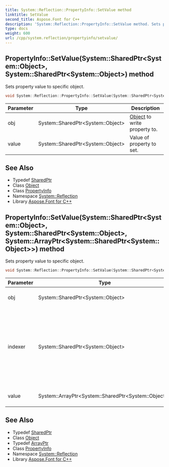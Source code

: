 ```yaml
---
title: System::Reflection::PropertyInfo::SetValue method
linktitle: SetValue
second_title: Aspose.Font for C++
description: 'System::Reflection::PropertyInfo::SetValue method. Sets property value to specific object in C++.'
type: docs
weight: 600
url: /cpp/system.reflection/propertyinfo/setvalue/
---
```

## PropertyInfo::SetValue(System::SharedPtr\<System::Object\>, System::SharedPtr\<System::Object\>) method


Sets property value to specific object.

```cpp
void System::Reflection::PropertyInfo::SetValue(System::SharedPtr<System::Object> obj, System::SharedPtr<System::Object> value)
```


| Parameter | Type | Description |
| --- | --- | --- |
| obj | System::SharedPtr\<System::Object\> | [Object](../../../system/object/) to write property to. |
| value | System::SharedPtr\<System::Object\> | Value of property to set. |

## See Also

* Typedef [SharedPtr](../../../system/sharedptr/)
* Class [Object](../../../system/object/)
* Class [PropertyInfo](../)
* Namespace [System::Reflection](../../)
* Library [Aspose.Font for C++](../../../)
## PropertyInfo::SetValue(System::SharedPtr\<System::Object\>, System::SharedPtr\<System::Object\>, System::ArrayPtr\<System::SharedPtr\<System::Object\>\>) method


Sets property value to specific object.

```cpp
void System::Reflection::PropertyInfo::SetValue(System::SharedPtr<System::Object> obj, System::SharedPtr<System::Object> value, System::ArrayPtr<System::SharedPtr<System::Object>> indexer)
```


| Parameter | Type | Description |
| --- | --- | --- |
| obj | System::SharedPtr\<System::Object\> | [Object](../../../system/object/) to write property to. |
| indexer | System::SharedPtr\<System::Object\> | These are optional index values for indexed properties. For non-indexed properties, this value should be null. |
| value | System::ArrayPtr\<System::SharedPtr\<System::Object\>\> | Value of property to set. |

## See Also

* Typedef [SharedPtr](../../../system/sharedptr/)
* Class [Object](../../../system/object/)
* Typedef [ArrayPtr](../../../system/arrayptr/)
* Class [PropertyInfo](../)
* Namespace [System::Reflection](../../)
* Library [Aspose.Font for C++](../../../)
